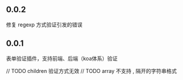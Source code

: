 ## 0.0.2
修复 regexp 方式验证引发的错误

## 0.0.1
表单验证插件，支持前端、后端（koa体系）验证

// TODO children 验证方式无效
// TODO array 不支持 , 隔开的字符串格式
